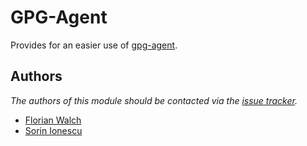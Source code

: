 GPG-Agent
=========

Provides for an easier use of [gpg-agent][1].

Authors
-------

*The authors of this module should be contacted via the [issue tracker][2].*

  - [Florian Walch](https://github.com/fwalch)
  - [Sorin Ionescu](https://github.com/sorin-ionescu)

[1]: http://linux.die.net/man/1/gpg-agent
[2]: https://github.com/sorin-ionescu/oh-my-zsh/issues

